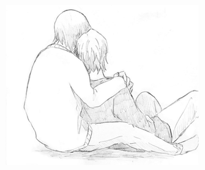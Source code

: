 ![](https://github.com/fujinumas/fujinumas/blob/fded7aeac6eb2e89485a8b91dd2795e366711e08/IMG_4892.jpg)
